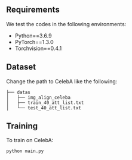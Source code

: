 ## Requirements


We test the codes in the following environments:

- Python==3.6.9
- PyTorch==1.3.0
- Torchvision==0.4.1


## Dataset


Change the path to CelebA like the following:

```
├── datas
│   ├── img_align_celeba      
│   ├── train_40_att_list.txt       
│   └── test_40_att_list.txt

```

## Training

To train on CelebA:

```bash
python main.py
```
